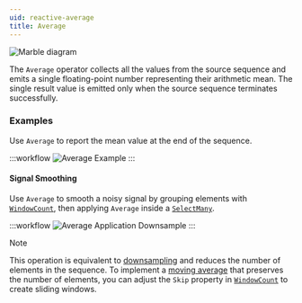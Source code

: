 ```yaml
---
uid: reactive-average
title: Average
---
```


![Marble diagram](~/images/reactive-average.svg)

The `Average` operator collects all the values from the source sequence and emits a single floating-point number representing their arithmetic mean. The single result value is emitted only when the source sequence terminates successfully.

### Examples

Use `Average` to report the mean value at the end of the sequence.

:::workflow
![Average Example](../workflows/reactive-average-example.bonsai)
:::

#### Signal Smoothing

Use `Average` to smooth a noisy signal by grouping elements with [`WindowCount`](xref:Bonsai.Reactive.WindowCount), then applying `Average` inside a [`SelectMany`](xref:Bonsai.Reactive.SelectMany).

:::workflow
![Average Application Downsample](../workflows/reactive-average-application-downsample.bonsai)
:::

> [!NOTE]
> This operation is equivalent to [downsampling](https://en.wikipedia.org/wiki/Downsampling_(signal_processing)) and reduces the number of elements in the sequence. To implement a [moving average](https://en.wikipedia.org/wiki/Moving_average) that preserves the number of elements, you can adjust the `Skip` property in [`WindowCount`](xref:Bonsai.Reactive.WindowCount) to create sliding windows.